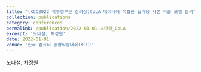 ```yaml
---
title: "(KCC2022 학부생부문 장려상)CoLA 데이터에 적합한 딥러닝 사전 학습 모델 탐색"
collection: publications
category: conferences
permalink: /publication/2022-01-01-노다설_CoLA
excerpt: '노다설, 차정원'
date: 2022-01-01
venue: '한국 컴퓨터 종합학술대회(KCC)'
---
```

노다설, 차정원
